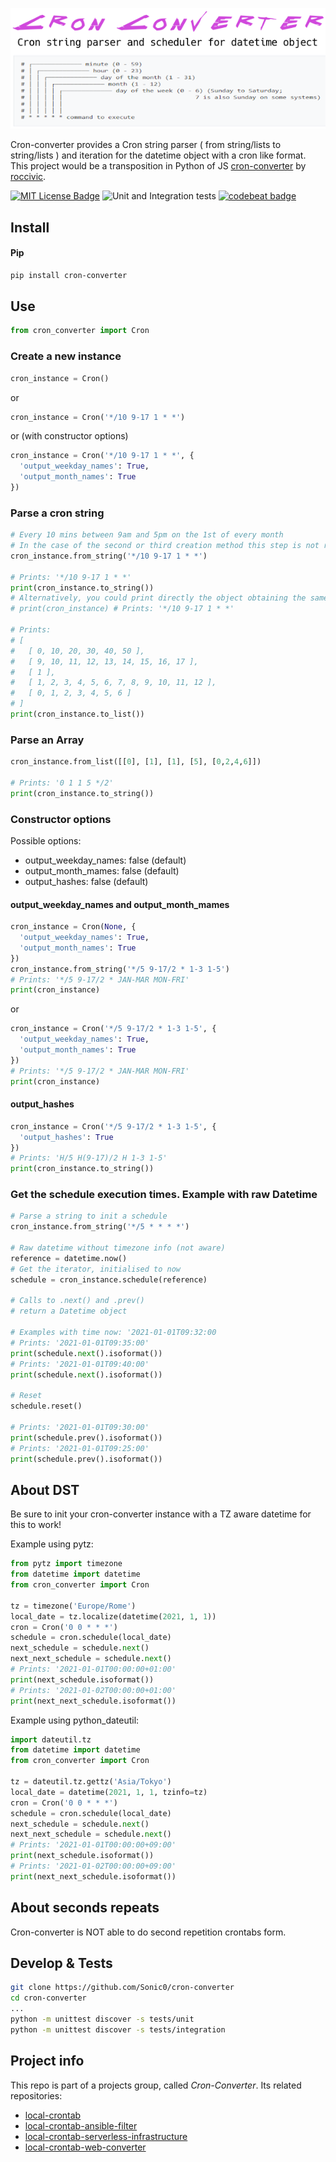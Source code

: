 <p align="center">
  <img src="https://raw.githubusercontent.com/Sonic0/cron-converter/main/logo.png" title="Cron-converter">
</p>

Cron-converter provides a Cron string parser ( from string/lists to string/lists ) and iteration for the datetime object with a cron like format.<br>
This project would be a transposition in Python of JS [cron-converter](https://github.com/roccivic/cron-converter) by [roccivic](https://github.com/roccivic). 

[![MIT License Badge](https://img.shields.io/badge/license-MIT-blue.svg)](https://github.com/Sonic0/cron-converter/blob/master/LICENCE)
![Unit and Integration tests](https://github.com/Sonic0/cron-converter/workflows/Unit%20and%20Integration%20tests/badge.svg)
[![codebeat badge](https://codebeat.co/badges/33cfdde8-34ce-4fcc-85b6-2031d919639f)](https://codebeat.co/projects/github-com-sonic0-cron-converter-main)

## Install

#### Pip
```bash
pip install cron-converter
```

## Use
```python
from cron_converter import Cron
```

### Create a new instance
```python
cron_instance = Cron()
```
or
```python
cron_instance = Cron('*/10 9-17 1 * *')
```
or (with constructor options)
```python
cron_instance = Cron('*/10 9-17 1 * *', {
  'output_weekday_names': True,
  'output_month_names': True
})
```

### Parse a cron string
```python
# Every 10 mins between 9am and 5pm on the 1st of every month
# In the case of the second or third creation method this step is not required
cron_instance.from_string('*/10 9-17 1 * *')

# Prints: '*/10 9-17 1 * *'
print(cron_instance.to_string())
# Alternatively, you could print directly the object obtaining the same result:
# print(cron_instance) # Prints: '*/10 9-17 1 * *'

# Prints:
# [
#   [ 0, 10, 20, 30, 40, 50 ],
#   [ 9, 10, 11, 12, 13, 14, 15, 16, 17 ],
#   [ 1 ],
#   [ 1, 2, 3, 4, 5, 6, 7, 8, 9, 10, 11, 12 ],
#   [ 0, 1, 2, 3, 4, 5, 6 ]
# ]
print(cron_instance.to_list())
```

### Parse an Array
```python
cron_instance.from_list([[0], [1], [1], [5], [0,2,4,6]])

# Prints: '0 1 1 5 */2'
print(cron_instance.to_string())
```

### Constructor options
Possible options:
- output_weekday_names: false (default)
- output_month_mames: false (default)
- output_hashes: false (default)

#### output_weekday_names and output_month_mames
```python
cron_instance = Cron(None, {
  'output_weekday_names': True,
  'output_month_names': True
})
cron_instance.from_string('*/5 9-17/2 * 1-3 1-5')
# Prints: '*/5 9-17/2 * JAN-MAR MON-FRI'
print(cron_instance)
```
or
```python
cron_instance = Cron('*/5 9-17/2 * 1-3 1-5', {
  'output_weekday_names': True,
  'output_month_names': True
})
# Prints: '*/5 9-17/2 * JAN-MAR MON-FRI'
print(cron_instance)
```

#### output_hashes
```python
cron_instance = Cron('*/5 9-17/2 * 1-3 1-5', {
  'output_hashes': True
})
# Prints: 'H/5 H(9-17)/2 H 1-3 1-5'
print(cron_instance.to_string())
```

### Get the schedule execution times. Example with raw Datetime
```python
# Parse a string to init a schedule
cron_instance.from_string('*/5 * * * *')

# Raw datetime without timezone info (not aware)
reference = datetime.now()
# Get the iterator, initialised to now
schedule = cron_instance.schedule(reference)

# Calls to .next() and .prev()
# return a Datetime object

# Examples with time now: '2021-01-01T09:32:00
# Prints: '2021-01-01T09:35:00'
print(schedule.next().isoformat())
# Prints: '2021-01-01T09:40:00'
print(schedule.next().isoformat())

# Reset
schedule.reset()

# Prints: '2021-01-01T09:30:00'
print(schedule.prev().isoformat())
# Prints: '2021-01-01T09:25:00'
print(schedule.prev().isoformat())
```

## About DST
Be sure to init your cron-converter instance with a TZ aware datetime for this to work!

Example using pytz:
```python
from pytz import timezone
from datetime import datetime
from cron_converter import Cron

tz = timezone('Europe/Rome')
local_date = tz.localize(datetime(2021, 1, 1))
cron = Cron('0 0 * * *')
schedule = cron.schedule(local_date)
next_schedule = schedule.next()
next_next_schedule = schedule.next()
# Prints: '2021-01-01T00:00:00+01:00'
print(next_schedule.isoformat())
# Prints: '2021-01-02T00:00:00+01:00'
print(next_next_schedule.isoformat())
```
Example using python_dateutil:
```python
import dateutil.tz
from datetime import datetime
from cron_converter import Cron

tz = dateutil.tz.gettz('Asia/Tokyo')
local_date = datetime(2021, 1, 1, tzinfo=tz)
cron = Cron('0 0 * * *')
schedule = cron.schedule(local_date)
next_schedule = schedule.next()
next_next_schedule = schedule.next()
# Prints: '2021-01-01T00:00:00+09:00'
print(next_schedule.isoformat())
# Prints: '2021-01-02T00:00:00+09:00'
print(next_next_schedule.isoformat())
```

## About seconds repeats
Cron-converter is NOT able to do second repetition crontabs form.

## Develop & Tests
```bash
git clone https://github.com/Sonic0/cron-converter
cd cron-converter
...
python -m unittest discover -s tests/unit
python -m unittest discover -s tests/integration
```

## Project info
This repo is part of a projects group, called _Cron-Converter_.
Its related repositories:

- [local-crontab](https://github.com/Sonic0/local-crontab)
- [local-crontab-ansible-filter](https://github.com/Sonic0/local-crontab-ansible-filter)
- [local-crontab-serverless-infrastructure](https://github.com/Sonic0/local-crontab-serverless-infrastructure)
- [local-crontab-web-converter](https://github.com/Sonic0/local-crontab-web-converter)
